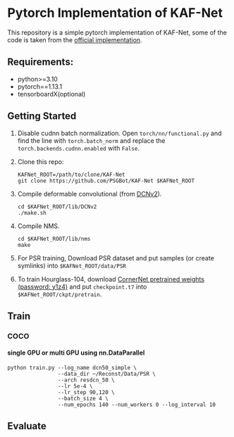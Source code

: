 # Pytorch Implementation of KAF-Net

This repository is a simple pytorch implementation of KAF-Net, some of the code is taken from the [official implementation](https://github.com/xingyizhou/CenterNet).

## Requirements:
- python>=3.10
- pytorch==1.13.1
- tensorboardX(optional)

## Getting Started
1. Disable cudnn batch normalization.
Open `torch/nn/functional.py` and find the line with `torch.batch_norm` and replace the `torch.backends.cudnn.enabled` with `False`.

2. Clone this repo:
    ```
    KAFNet_ROOT=/path/to/clone/KAF-Net
    git clone https://github.com/PSGBot/KAF-Net $KAFNet_ROOT
    ```


3. Compile deformable convolutional (from [DCNv2](https://github.com/Chen-Yulin/DCNv2)).
    ```
    cd $KAFNet_ROOT/lib/DCNv2
    ./make.sh
    ```

4. Compile NMS.
    ```
    cd $KAFNet_ROOT/lib/nms
    make
    ```

5. For PSR training, Download PSR dataset and put samples (or create symlinks) into ```$KAFNet_ROOT/data/PSR```


6. To train Hourglass-104, download [CornerNet pretrained weights (password: y1z4)](https://pan.baidu.com/s/1tp9-5CAGwsX3VUSdV276Fg) and put ```checkpoint.t7``` into ```$KAFNet_ROOT/ckpt/pretrain```.


## Train
### COCO
#### single GPU or multi GPU using nn.DataParallel
```
python train.py --log_name dcn50_simple \
                --data_dir ~/Reconst/Data/PSR \
                --arch resdcn_50 \
                --lr 5e-4 \
                --lr_step 90,120 \
                --batch_size 4 \
                --num_epochs 140 --num_workers 0 --log_interval 10
```

## Evaluate

